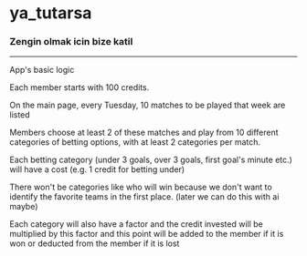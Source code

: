 # ya_tutarsa
### Zengin olmak icin bize katil

----------

App's basic logic


Each member starts with 100 credits.

On the main page, every Tuesday, 10 matches to be played that week are listed

Members choose at least 2 of these matches and play from 10 different categories of betting options, with at least 2 categories per match.

Each betting category (under 3 goals, over 3 goals, first goal's minute etc.) will have a cost (e.g. 1 credit for betting under)

There won't be categories like who will win because we don't want to identify the favorite teams in the first place. (later we can do this with ai maybe)

Each category will also have a factor and the credit invested will be multiplied by this factor and this point will be added to the member if it is won or deducted from the member if it is lost
